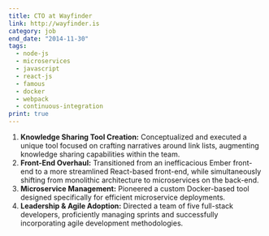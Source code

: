 ```yaml
---
title: CTO at Wayfinder 
link: http://wayfinder.is
category: job
end_date: "2014-11-30"
tags: 
  - node-js
  - microservices
  - javascript
  - react-js
  - famous
  - docker
  - webpack
  - continuous-integration
print: true
---
```

1. **Knowledge Sharing Tool Creation:** Conceptualized and executed a unique tool focused on crafting narratives around link lists, augmenting knowledge sharing capabilities within the team.
2. **Front-End Overhaul:** Transitioned from an inefficacious Ember front-end to a more streamlined React-based front-end, while simultaneously shifting from monolithic architecture to microservices on the back-end.
3. **Microservice Management:** Pioneered a custom Docker-based tool designed specifically for efficient microservice deployments.
4. **Leadership & Agile Adoption:** Directed a team of five full-stack developers, proficiently managing sprints and successfully incorporating agile development methodologies.
